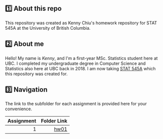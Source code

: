 ## :one: About this repo

This repository was created as Kenny Chiu's homework repository for STAT 545A at the University of British Columbia.


## :two: About me

Hello! My name is *Kenny*, and I'm a first-year MSc. Statistics student here at UBC. I completed my undergraduate degree in Computer Science and Statistics also here at UBC back in 2018. I am now taking [STAT 545A](https://stat545.stat.ubc.ca/) which this repository was created for.


## :three: Navigation

The link to the subfolder for each assignment is provided here for your convenience.

| Assignment | Folder Link |
| ---: | ---: |
| 1 | [hw01](https://github.com/STAT545-UBC-hw-2019-20/stat545-hw-chiukenny/tree/master/hw01) |